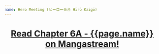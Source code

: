 ```yaml
---
name: Hero Meeting (ヒーロー会合 Hīrō Kaigō)
---
```

<h1 style="text-align: center"><a href="https://readms.net/r/vigilante/006%2B%20Alpha/4319/1">Read Chapter 6A - {{page.name}} on Mangastream!</a>